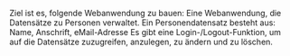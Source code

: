 Ziel ist es, folgende Webanwendung zu bauen:
Eine Webanwendung, die Datensätze zu Personen verwaltet. Ein Personendatensatz besteht aus: Name, Anschrift, eMail-Adresse
Es gibt eine Login-/Logout-Funktion, um auf die Datensätze zuzugreifen, anzulegen, zu ändern und zu löschen.